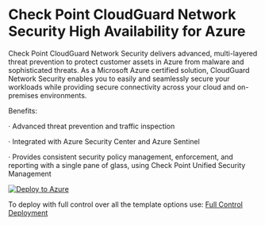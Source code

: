 # Check Point CloudGuard Network Security High Availability for Azure

Check Point CloudGuard Network Security delivers advanced, multi-layered threat prevention to protect customer assets in Azure from malware and sophisticated threats. As a Microsoft Azure certified solution, CloudGuard Network Security enables you to easily and seamlessly secure your workloads while providing secure connectivity across your cloud and on-premises environments.

Benefits:

· Advanced threat prevention and traffic inspection

· Integrated with Azure Security Center and Azure Sentinel

· Provides consistent security policy management, enforcement, and reporting with a single pane of glass, using Check Point Unified Security Management


<a href="https://portal.azure.com/#create/Microsoft.Template/uri/https%3A%2F%2Fraw.githubusercontent.com%2Fstefze%2FCloudGuardIaaS%2Fmaster%2Fazure%2Ftemplates%2Fmarketplace-ha%2FmainTemplate.json/createUIDefinitionUri/https%3A%2F%2Fraw.githubusercontent.com%2Fstefze%2FCloudGuardIaaS%2Fmaster%2Fazure%2Ftemplates%2Fmarketplace-ha%2FcreateUiDefinition.json">
 <img src="https://aka.ms/deploytoazurebutton" alt="Deploy to Azure" />
</a>


To deploy with full control over all the template options use: [Full Control Deployment](https://portal.azure.com/#create/Microsoft.Template/uri/https%3A%2F%2Fraw.githubusercontent.com%2Fstefze%2FCloudGuardIaaS%2Fmaster%2Fazure%2Ftemplates%2Fmarketplace-ha%2FmainTemplate.json)


